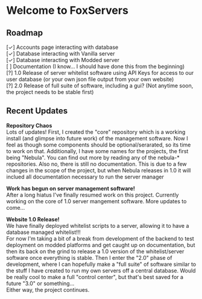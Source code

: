 # Welcome to FoxServers

## Roadmap
[✓] Accounts page interacting with database\
[✓] Database interacting with Vanilla server\
[✓] Database interacting with Modded server\
[ ] Documentation (I know... I should have done this from the beginning)\
[?] 1.0 Release of server whitelist software using API Keys for access to our user database (or your own json file output from your own website)\
[?] 2.0 Release of full suite of software, including a gui? (Not anytime soon, the project needs to be stable first)

## Recent Updates
**Repository Chaos**\
Lots of updates! First, I created the "core" repository which is a working install (and glimpse into future work) of the management software. Now I feel as though some components should be optional/serarated, so its time to work on that. Additionally, I have some names for the projects, the first being "Nebula". You can find out more by reading any of the nebula-* repositories. Also no, there is still no documentation. This is due to a few changes in the scope of the project, but when Nebula releases in 1.0 it will inclued all documentation necessary to run the server manager  

**Work has begun on server management software!**\
After a long hiatus I've finally resumed work on this project. Currently working on the core of 1.0 server mangement software. More updates to come...

**Website 1.0 Release!**\
We have finally deployed whitelist scripts to a server, allowing it to have a database managed whitelist!!!\
For now I'm taking a bit of a break from development of the backend to test deployment on modded platforms and get caught up on documentation, but then its back on the grind to release a 1.0 version of the whitelist/server software once everything is stable. Then I enter the "2.0" phase of development, where I can hopefully make a "full suite" of software similar to the stuff I have created to run my own servers off a central database. Would be really cool to make a full "control center", but that's best saved for a future "3.0" or something...\
Either way, the project continues.
